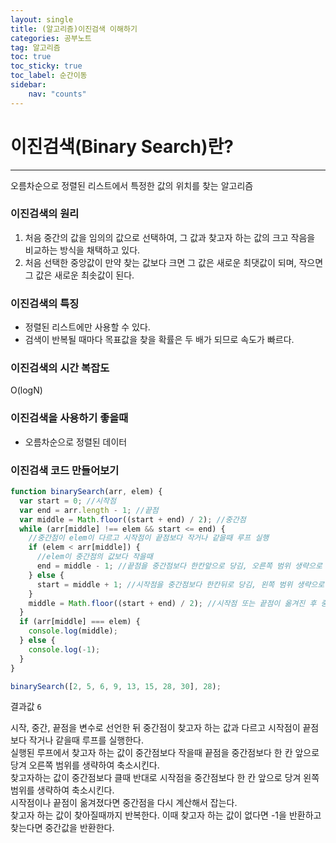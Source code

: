 ```yaml
---
layout: single
title: (알고리즘)이진검색 이해하기
categories: 공부노트
tag: 알고리즘
toc: true
toc_sticky: true
toc_label: 순간이동
sidebar:
    nav: "counts"
---
```


# 이진검색(Binary Search)란?

- - -

오름차순으로 정렬된 리스트에서 특정한 값의 위치를 찾는 알고리즘

### 이진검색의 원리
1. 처음 중간의 값을 임의의 값으로 선택하여, 그 값과 찾고자 하는 값의 크고 작음을 비교하는 방식을 채택하고 있다.
2. 처음 선택한 중앙값이 만약 찾는 값보다 크면 그 값은 새로운 최댓값이 되며, 작으면 그 값은 새로운 최솟값이 된다.

### 이진검색의 특징
- 정렬된 리스트에만 사용할 수 있다.
- 검색이 반복될 때마다 목표값을 찾을 확률은 두 배가 되므로 속도가 빠르다.

### 이진검색의 시간 복잡도
O(logN)

### 이진검색을 사용하기 좋을때
- 오름차순으로 정렬된 데이터

### 이진검색 코드 만들어보기
```javascript
function binarySearch(arr, elem) {
  var start = 0; //시작점
  var end = arr.length - 1; //끝점
  var middle = Math.floor((start + end) / 2); //중간점
  while (arr[middle] !== elem && start <= end) {
    //중간점이 elem이 다르고 시작점이 끝점보다 작거나 같을때 루프 실행
    if (elem < arr[middle]) {
      //elem이 중간점의 값보다 작을때
      end = middle - 1; //끝점을 중간점보다 한칸앞으로 당김, 오른쪽 범위 생략으로 축소
    } else {
      start = middle + 1; //시작점을 중간점보다 한칸뒤로 당김, 왼쪽 범위 생략으로 축소
    }
    middle = Math.floor((start + end) / 2); //시작점 또는 끝점이 옮겨진 후 중간점 다시 잡기
  }
  if (arr[middle] === elem) {
    console.log(middle);
  } else {
    console.log(-1);
  }
}

binarySearch([2, 5, 6, 9, 13, 15, 28, 30], 28);
```

결과값
`6`

시작, 중간, 끝점을 변수로 선언한 뒤 중간점이 찾고자 하는 값과 다르고 시작점이 끝점보다 작거나 같을때 루프를 실행한다.  
실행된 루프에서 찾고자 하는 값이 중간점보다 작을때 끝점을 중간점보다 한 칸 앞으로 당겨 오른쪽 범위를 생략하여 축소시킨다.  
찾고자하는 값이 중간점보다 클때 반대로 시작점을 중간점보다 한 칸 앞으로 당겨 왼쪽 범위를 생략하여 축소시킨다.  
시작점이나 끝점이 옮겨졌다면 중간점을 다시 계산해서 잡는다.  
찾고자 하는 값이 찾아질때까지 반복한다. 이때 찾고자 하는 값이 없다면 -1을 반환하고 찾는다면 중간값을 반환한다.  
